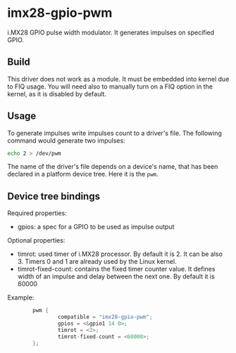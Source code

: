 # imx28-gpio-pwm

i.MX28 GPIO pulse width modulator. It generates impulses on specified GPIO.

## Build

This driver does not work as a module. It must be embedded into kernel due to FIQ usage. 
You will need also to manually turn on a FIQ option in the kernel, as it is disabled by default.

## Usage

To generate impulses write impulses count to a driver's file. 
The following command would generate two impulses:
```sh
echo 2 > /dev/pwm
```

The name of the driver's file depends on a device's name, that has been declared in a platform device tree.
Here it is the `pwm`.

## Device tree bindings

Required properties:
* gpios: a spec for a GPIO to be used as impulse output

Optional properties:
* timrot: used timer of i.MX28 processor. By default it is 2. It can be also 3. Timers 0 and 1 are already used by the Linux kernel.
* timrot-fixed-count: contains the fixed timer counter value. It defines width of an impulse and delay between the next one. By default it is 60000

Example:
```c
        pwm {
                compatible = "imx28-gpio-pwm";
                gpios = <&gpio1 14 0>;                
                timrot = <2>;
                timrot-fixed-count = <60000>;
        };
```
